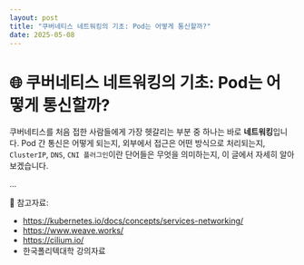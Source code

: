 ```yaml
--- 
layout: post
title: "쿠버네티스 네트워킹의 기초: Pod는 어떻게 통신할까?"
date: 2025-05-08
---
```


# 🌐 쿠버네티스 네트워킹의 기초: Pod는 어떻게 통신할까?

쿠버네티스를 처음 접한 사람들에게 가장 헷갈리는 부분 중 하나는 바로 **네트워킹**입니다. 
Pod 간 통신은 어떻게 되는지, 외부에서 접근은 어떤 방식으로 처리되는지, 
`ClusterIP`, `DNS`, `CNI 플러그인`이란 단어들은 무엇을 의미하는지, 이 글에서 자세히 알아보겠습니다.

...

📎 참고자료:
- https://kubernetes.io/docs/concepts/services-networking/
- https://www.weave.works/
- https://cilium.io/
- 한국폴리텍대학 강의자료
